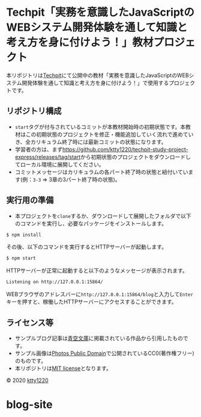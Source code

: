 # Techpit「実務を意識したJavaScriptのWEBシステム開発体験を通して知識と考え方を身に付けよう！」教材プロジェクト

本リポジトリは[Techpit](https://www.techpit.jp/)にて公開中の教材「実務を意識したJavaScriptのWEBシステム開発体験を通して知識と考え方を身に付けよう！」で使用するプロジェクトです。

## リポジトリ構成

- `start`タグが付与されているコミットが本教材開始時の初期状態です。本教材はこの初期状態のプロジェクトを修正・機能追加していく流れで進めていき、全カリキュラム終了時には最新コミットの状態になります。
- 学習者の方は、まず<https://github.com/ktty1220/techpit-study-project-express/releases/tag/start>から初期状態のプロジェクトをダウンロードしてローカル環境に展開してください。
- コミットメッセージはカリキュラムの各パート終了時の状態と紐付いています(例：`3-3` => 3章の3パート終了時の状態)。

## 実行用の準備

- 本プロジェクトを`clone`するか、ダウンロードして展開したフォルダで以下のコマンドを実行し、必要なパッケージをインストールします。

```sh
$ npm install
```

その後、以下のコマンドを実行するとHTTPサーバーが起動します。

```sh
$ npm start
```

HTTPサーバーが正常に起動すると以下のようなメッセージが表示されます。

```sh
Listening on http://127.0.0.1:15864/
```

WEBブラウザのアドレスバーに`http://127.0.0.1:15864/blog`と入力して`Enter`キーを押すと、稼働したHTTPサーバーにアクセスすることができます。

## ライセンス等

- サンプルブログ記事は[青空文庫](https://www.aozora.gr.jp/)に掲載されている作品から引用したものです。
- サンプル画像は[Photos Public Domain](https://www.photos-public-domain.com/)で公開されているCC0(著作権フリー)のものです。
- 本リポジトリは[MIT license](http://www.opensource.org/licenses/mit-license)となります。

&copy; 2020 [ktty1220](mailto:ktty1220@gmail.com)
# blog-site
